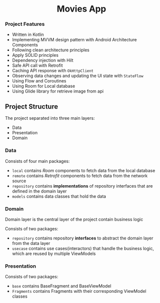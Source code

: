 <h1 align="center"> Movies App </h1>

###  Project Features

- Written in Kotlin
- Implementing MVVM design pattern with Android Architecture Components
- Following clean architecture principles
- Apply SOLID principles  
- Dependency injection with Hilt
- Safe API call with Retrofit
- Caching API response with `OkHttpClient`
- Observing data changes and updating the UI state with `StateFlow`
- Using Flow and Coroutines
- Using Room for Local database
- Using Glide library for retrieve image from api

##  Project Structure

The project separated into three main layers:
- Data
- Presentation
- Domain

### Data

Consists of four main packages:
- `local` contains *Room* components to fetch data from the local database
- `remote` contains *Retrofit* components to fetch data from the network source
- `repository` contains **implementations** of repository interfaces that are defined in the domain layer
- `models` contains data classes that hold the data

###  Domain
Domain layer is the central layer of the project contain business logic

Consists of two packages:
- `repository` contains repository **interfaces** to abstract the domain layer from the data layer
- `usecase` contains use cases(interactors) that handle the business logic, which are reused by multiple ViewModels

###  Presentation

Consists of two packages:
- `base` contains BaseFragment and BaseViewModel 
- `Fragments` contains  Fragments with their corresponding ViewModel classes


